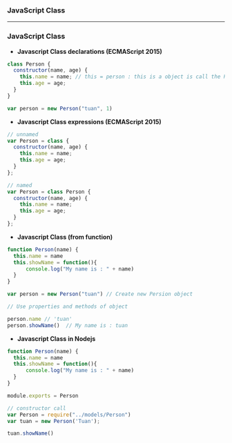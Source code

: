 ### JavaScript Class

-----------------------------------------------------
### JavaScript Class

* **Javascript Class declarations (ECMAScript 2015)**

```js
class Person {
  constructor(name, age) {
    this.name = name; // this = person : this is a object is call the Person function
    this.age = age;
  }
}

var person = new Person("tuan", 1)
```
* **Javascript Class expressions (ECMAScript 2015)**

```js
// unnamed
var Person = class {
  constructor(name, age) {
    this.name = name;
    this.age = age;
  }
};

// named
var Person = class Person {
  constructor(name, age) {
    this.name = name;
    this.age = age;
  }
};
```


* **Javascript Class (from function)**
```js
function Person(name) {
  this.name = name
  this.showName = function(){
      console.log("My name is : " + name)
  }
}

var person = new Person("tuan") // Create new Persion object

// Use properties and methods of object

person.name // 'tuan'
person.showName()  // My name is : tuan
```

* **Javascript Class in Nodejs**

```js
function Person(name) {
  this.name = name
  this.showName = function(){
      console.log("My name is : " + name)
  }
}

module.exports = Person
```

```js
// constructor call
var Person = require("../models/Person")
var tuan = new Person('Tuan');

tuan.showName()
```









